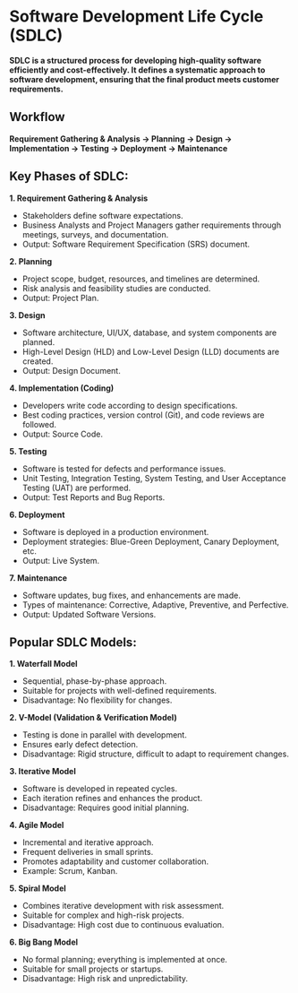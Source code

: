 # Software Development Life Cycle (SDLC)
 **SDLC is a structured process for developing high-quality software efficiently and cost-effectively.
 It defines a systematic approach to software development, ensuring that the final product meets customer requirements.**

   ## Workflow
   **Requirement Gathering & Analysis → Planning → Design → Implementation → Testing → Deployment → Maintenance**

## Key Phases of SDLC:
**1. Requirement Gathering & Analysis**
- Stakeholders define software expectations.
- Business Analysts and Project Managers gather requirements through meetings, surveys, and documentation.
- Output: Software Requirement Specification (SRS) document.

**2. Planning**
- Project scope, budget, resources, and timelines are determined.
- Risk analysis and feasibility studies are conducted.
- Output: Project Plan.
  
**3. Design**
- Software architecture, UI/UX, database, and system components are planned.
- High-Level Design (HLD) and Low-Level Design (LLD) documents are created.
- Output: Design Document.
  
**4. Implementation (Coding)**
- Developers write code according to design specifications.
- Best coding practices, version control (Git), and code reviews are followed.
- Output: Source Code.
  
**5. Testing**
- Software is tested for defects and performance issues.
- Unit Testing, Integration Testing, System Testing, and User Acceptance Testing (UAT) are performed.
- Output: Test Reports and Bug Reports.
  
**6. Deployment**
- Software is deployed in a production environment.
- Deployment strategies: Blue-Green Deployment, Canary Deployment, etc.
- Output: Live System.
  
**7. Maintenance**
- Software updates, bug fixes, and enhancements are made.
- Types of maintenance: Corrective, Adaptive, Preventive, and Perfective.
- Output: Updated Software Versions.


## Popular SDLC Models:

**1. Waterfall Model**
- Sequential, phase-by-phase approach.
- Suitable for projects with well-defined requirements.
- Disadvantage: No flexibility for changes.

**2. V-Model (Validation & Verification Model)**
- Testing is done in parallel with development.
- Ensures early defect detection.
- Disadvantage: Rigid structure, difficult to adapt to requirement changes.

**3. Iterative Model**
- Software is developed in repeated cycles.
- Each iteration refines and enhances the product.
- Disadvantage: Requires good initial planning.

**4. Agile Model**
- Incremental and iterative approach.
- Frequent deliveries in small sprints.
- Promotes adaptability and customer collaboration.
- Example: Scrum, Kanban.

**5. Spiral Model**
- Combines iterative development with risk assessment.
- Suitable for complex and high-risk projects.
- Disadvantage: High cost due to continuous evaluation.
  
**6. Big Bang Model**
- No formal planning; everything is implemented at once.
- Suitable for small projects or startups.
- Disadvantage: High risk and unpredictability.
